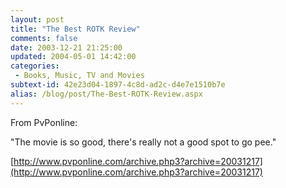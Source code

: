 ```yaml
---
layout: post
title: "The Best ROTK Review"
comments: false
date: 2003-12-21 21:25:00
updated: 2004-05-01 14:42:00
categories:
 - Books, Music, TV and Movies
subtext-id: 42e23d04-1897-4c8d-ad2c-d4e7e1510b7e
alias: /blog/post/The-Best-ROTK-Review.aspx
---
```



From PvPonline: 

"The movie is so good, there's really not a good spot to go pee." 

[http://www.pvponline.com/archive.php3?archive=20031217](http://www.pvponline.com/archive.php3?archive=20031217)
